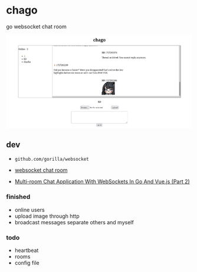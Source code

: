 #  chago

go websocket chat room 


![](public/Screenshot_2024-09-26_00:38:16.png)




## dev

* ```github.com/gorilla/websocket```

* [websocket chat room](https://www.topgoer.com/%E7%BD%91%E7%BB%9C%E7%BC%96%E7%A8%8B/WebSocket%E7%BC%96%E7%A8%8B.html)

* [Multi-room Chat Application With WebSockets In Go And Vue.js (Part 2)](https://www.whichdev.com/building-a-multi-room-chat-application-with-websockets-in-go-and-vue-js-part-2/)


### finished

* online users
* upload image through http
* broadcast messages separate others and myself


### todo

* heartbeat
* rooms
* config file